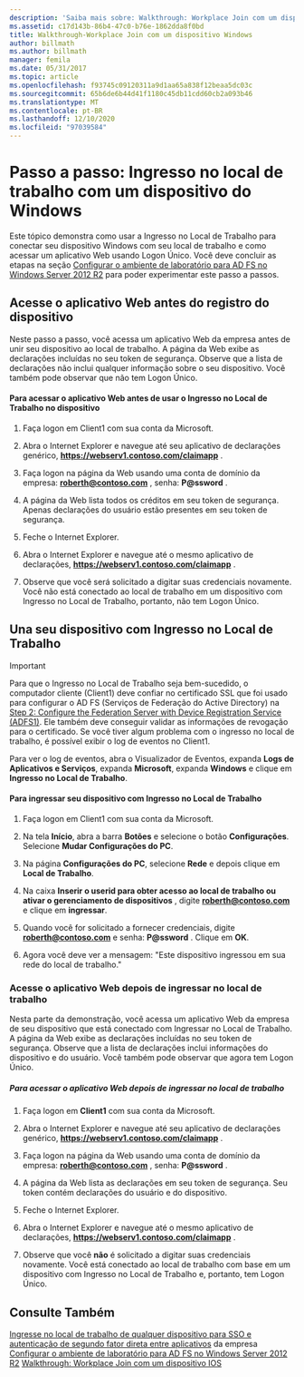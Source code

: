 ```yaml
---
description: 'Saiba mais sobre: Walkthrough: Workplace Join com um dispositivo Windows'
ms.assetid: c17d143b-86b4-47c0-b76e-1862dda8f0bd
title: Walkthrough-Workplace Join com um dispositivo Windows
author: billmath
ms.author: billmath
manager: femila
ms.date: 05/31/2017
ms.topic: article
ms.openlocfilehash: f93745c09120311a9d1aa65a838f12beaa5dc03c
ms.sourcegitcommit: 65b6de6b44d41f1180c45db11cdd60cb2a093b46
ms.translationtype: MT
ms.contentlocale: pt-BR
ms.lasthandoff: 12/10/2020
ms.locfileid: "97039584"
---
```

# <a name="walkthrough-workplace-join-with-a-windows-device"></a>Passo a passo: Ingresso no local de trabalho com um dispositivo do Windows

Este tópico demonstra como usar a Ingresso no Local de Trabalho para conectar seu dispositivo Windows com seu local de trabalho e como acessar um aplicativo Web usando Logon Único. Você deve concluir as etapas na seção [Configurar o ambiente de laboratório para AD FS no Windows Server 2012 R2](../deployment/Set-up-the-lab-environment-for-AD-FS-in-Windows-Server-2012-R2.md) para poder experimentar este passo a passos.

## <a name="access-the-web-application-before-device-registration"></a>Acesse o aplicativo Web antes do registro do dispositivo
Neste passo a passo, você acessa um aplicativo Web da empresa antes de unir seu dispositivo ao local de trabalho. A página da Web exibe as declarações incluídas no seu token de segurança. Observe que a lista de declarações não inclui qualquer informação sobre o seu dispositivo. Você também pode observar que não tem Logon Único.

#### <a name="to-access-the-web-application-before-you-use-workplace-join-on-your-device"></a>Para acessar o aplicativo Web antes de usar o Ingresso no Local de Trabalho no dispositivo

1. Faça logon em Client1 com sua conta da Microsoft.

2. Abra o Internet Explorer e navegue até seu aplicativo de declarações genérico, **https://webserv1.contoso.com/claimapp** .

3. Faça logon na página da Web usando uma conta de domínio da empresa: <strong>roberth@contoso.com</strong> , senha: <strong>P@ssword</strong> .

4. A página da Web lista todos os créditos em seu token de segurança. Apenas declarações do usuário estão presentes em seu token de segurança.

5. Feche o Internet Explorer.

6. Abra o Internet Explorer e navegue até o mesmo aplicativo de declarações, **https://webserv1.contoso.com/claimapp** .

7. Observe que você será solicitado a digitar suas credenciais novamente. Você não está conectado ao local de trabalho em um dispositivo com Ingresso no Local de Trabalho, portanto, não tem Logon Único.

## <a name="join-your-device-with-workplace-join"></a>Una seu dispositivo com Ingresso no Local de Trabalho

> [!IMPORTANT]
> Para que o Ingresso no Local de Trabalho seja bem-sucedido, o computador cliente (Client1) deve confiar no certificado SSL que foi usado para configurar o AD FS (Serviços de Federação do Active Directory) na [Step 2: Configure the Federation Server with Device Registration Service (ADFS1)](../deployment/Set-up-the-lab-environment-for-AD-FS-in-Windows-Server-2012-R2.md#BKMK_4). Ele também deve conseguir validar as informações de revogação para o certificado. Se você tiver algum problema com o ingresso no local de trabalho, é possível exibir o log de eventos no Client1.
>
> Para ver o log de eventos, abra o Visualizador de Eventos, expanda **Logs de Aplicativos e Serviços**, expanda **Microsoft**, expanda **Windows** e clique em **Ingresso no Local de Trabalho**.

#### <a name="to-join-your-device-with-workplace-join"></a>Para ingressar seu dispositivo com Ingresso no Local de Trabalho

1. Faça logon em Client1 com sua conta da Microsoft.

2. Na tela **Início**, abra a barra **Botões** e selecione o botão **Configurações**. Selecione **Mudar Configurações do PC**.

3. Na página **Configurações do PC**, selecione **Rede** e depois clique em **Local de Trabalho**.

4. Na caixa **Inserir o userid para obter acesso ao local de trabalho ou ativar o gerenciamento de dispositivos** , digite <strong>roberth@contoso.com</strong> e clique em **ingressar**.

5. Quando você for solicitado a fornecer credenciais, digite <strong>roberth@contoso.com</strong> e senha: <strong>P@ssword</strong> . Clique em **OK**.

6. Agora você deve ver a mensagem: "Este dispositivo ingressou em sua rede do local de trabalho."

### <a name="access-the-web-application-after-joining-the-workplace"></a>Acesse o aplicativo Web depois de ingressar no local de trabalho
Nesta parte da demonstração, você acessa um aplicativo Web da empresa de seu dispositivo que está conectado com Ingressar no Local de Trabalho. A página da Web exibe as declarações incluídas no seu token de segurança. Observe que a lista de declarações inclui informações do dispositivo e do usuário. Você também pode observar que agora tem Logon Único.

##### <a name="to-access-the-web-application-after-joining-the-workplace"></a>Para acessar o aplicativo Web depois de ingressar no local de trabalho

1. Faça logon em **Client1** com sua conta da Microsoft.

2. Abra o Internet Explorer e navegue até seu aplicativo de declarações genérico, **https://webserv1.contoso.com/claimapp** .

3. Faça logon na página da Web usando uma conta de domínio da empresa: <strong>roberth@contoso.com</strong> , senha: <strong>P@ssword</strong> .

4. A página da Web lista as declarações em seu token de segurança. Seu token contém declarações do usuário e do dispositivo.

5. Feche o Internet Explorer.

6. Abra o Internet Explorer e navegue até o mesmo aplicativo de declarações, **https://webserv1.contoso.com/claimapp** .

7. Observe que você **não** é solicitado a digitar suas credenciais novamente. Você está conectado ao local de trabalho com base em um dispositivo com Ingresso no Local de Trabalho e, portanto, tem Logon Único.

## <a name="see-also"></a>Consulte Também
[Ingresse no local de trabalho de qualquer dispositivo para SSO e autenticação de segundo fator direta entre aplicativos](Join-to-Workplace-from-Any-Device-for-SSO-and-Seamless-Second-Factor-Authentication-Across-Company-Applications.md) 
 da empresa [Configurar o ambiente de laboratório para AD FS no Windows Server 2012 R2](../deployment/Set-up-the-lab-environment-for-AD-FS-in-Windows-Server-2012-R2.md) 
 [Walkthrough: Workplace Join com um dispositivo IOS](Walkthrough--Workplace-Join-with-an-iOS-Device.md)



